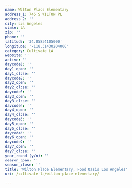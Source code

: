 ```yaml
---
name: Wilton Place Elementary
address_1: 745 S WILTON PL
address_2: ''
city: Los Angeles
state: CA
zip: ''
phone: ''
latitude: '34.05834105000'
longitude: '-118.31430204000'
category: Cultivate LA
website: ''
active: ''
daycode1: ''
day1_open: ''
day1_close: ''
daycode2: ''
day2_open: ''
day2_close: ''
daycode3: ''
day3_open: ''
day3_close: ''
daycode4: ''
day4_open: ''
day4_close: ''
daycode5: ''
day5_open: ''
day5_close: ''
daycode6: ''
day6_open: ''
daycode7: ''
day7_open: ''
day7_close: ''
year_round (y/n): ''
season_open: ''
season_close: ''
title: 'Wilton Place Elementary, Food Oasis Los Angeles'
uri: /cultivate-la/wilton-place-elementary/

---
```

